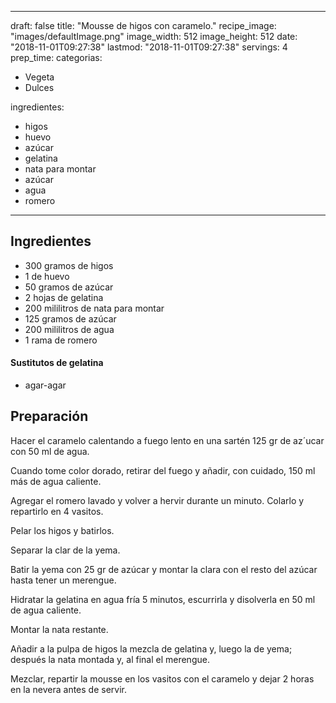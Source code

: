 
---
draft: false
title: "Mousse de higos con caramelo."
recipe_image: "images/defaultImage.png"
image_width: 512
image_height: 512
date: "2018-11-01T09:27:38"
lastmod: "2018-11-01T09:27:38"
servings: 4
prep_time: 
categorias:
  - Vegeta
  - Dulces

ingredientes:
  - higos
  - huevo
  - azúcar
  - gelatina
  - nata para montar
  - azúcar
  - agua
  - romero
---

## Ingredientes
- 300 gramos de higos
- 1  de huevo
- 50 gramos de azúcar
- 2 hojas de gelatina
- 200 mililitros de nata para montar
- 125 gramos de azúcar
- 200 mililitros de agua
- 1 rama de romero
#### Sustitutos de gelatina
- agar-agar

## Preparación
Hacer el caramelo calentando a fuego lento en una sartén 125 gr de az´ucar con 50 ml de agua.

Cuando tome color dorado, retirar del fuego y añadir, con cuidado, 150 ml más de agua caliente.

Agregar el romero lavado y volver a hervir durante un minuto. Colarlo y repartirlo en 4 vasitos.

Pelar los higos y batirlos.

Separar la clar de la yema.

Batir la yema con 25 gr de azúcar y montar la clara con el resto del azúcar hasta tener un merengue.

Hidratar la gelatina en agua fría 5 minutos, escurrirla y disolverla en 50 ml de agua caliente.

Montar la nata restante.

Añadir a la pulpa de higos la mezcla de gelatina y, luego la de yema; después la nata montada y, al final el merengue.

Mezclar, repartir la mousse en los vasitos con el caramelo y dejar 2 horas en la nevera antes de servir.


